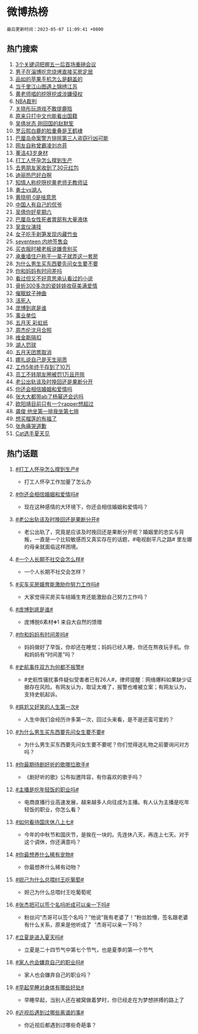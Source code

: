 # 微博热榜

`最后更新时间：2023-05-07 11:09:41 +0800`

## 热门搜索

1. [3个关键词把握五一后首场重磅会议](https://m.weibo.cn/search?containerid=100103type%3D1%26t%3D10%26q%3D%233%E4%B8%AA%E5%85%B3%E9%94%AE%E8%AF%8D%E6%8A%8A%E6%8F%A1%E4%BA%94%E4%B8%80%E5%90%8E%E9%A6%96%E5%9C%BA%E9%87%8D%E7%A3%85%E4%BC%9A%E8%AE%AE%23&stream_entry_id=51&isnewpage=1&extparam=seat%3D1%26dgr%3D0%26cate%3D10103%26pos%3D0%26stream_entry_id%3D51%26c_type%3D51%26filter_type%3Drealtimehot%26display_time%3D1683428980%26pre_seqid%3D168342898013702264919&luicode=10000011&lfid=106003type%253D25%2526t%253D3%2526disable_hot%253D1%2526filter_type%253Drealtimehot)
1. [男子在淄博吃完烧烤直接买房定居](https://m.weibo.cn/search?containerid=100103type%3D1%26t%3D10%26q%3D%23%E7%94%B7%E5%AD%90%E5%9C%A8%E6%B7%84%E5%8D%9A%E5%90%83%E5%AE%8C%E7%83%A7%E7%83%A4%E7%9B%B4%E6%8E%A5%E4%B9%B0%E6%88%BF%E5%AE%9A%E5%B1%85%23&stream_entry_id=31&isnewpage=1&extparam=seat%3D1%26q%3D%2523%25E7%2594%25B7%25E5%25AD%2590%25E5%259C%25A8%25E6%25B7%2584%25E5%258D%259A%25E5%2590%2583%25E5%25AE%258C%25E7%2583%25A7%25E7%2583%25A4%25E7%259B%25B4%25E6%258E%25A5%25E4%25B9%25B0%25E6%2588%25BF%25E5%25AE%259A%25E5%25B1%2585%2523%26dgr%3D0%26cate%3D5001%26filter_type%3Drealtimehot%26stream_entry_id%3D31%26band_rank%3D1%26c_type%3D31%26lcate%3D5001%26pos%3D0%26realpos%3D1%26flag%3D2%26display_time%3D1683428980%26pre_seqid%3D168342898013702264919&luicode=10000011&lfid=106003type%253D25%2526t%253D3%2526disable_hot%253D1%2526filter_type%253Drealtimehot)
1. [品如的苹果手机怎么是翻盖的](https://m.weibo.cn/search?containerid=100103type%3D1%26t%3D10%26q%3D%23%E5%93%81%E5%A6%82%E7%9A%84%E8%8B%B9%E6%9E%9C%E6%89%8B%E6%9C%BA%E6%80%8E%E4%B9%88%E6%98%AF%E7%BF%BB%E7%9B%96%E7%9A%84%23&stream_entry_id=31&isnewpage=1&extparam=seat%3D1%26q%3D%2523%25E5%2593%2581%25E5%25A6%2582%25E7%259A%2584%25E8%258B%25B9%25E6%259E%259C%25E6%2589%258B%25E6%259C%25BA%25E6%2580%258E%25E4%25B9%2588%25E6%2598%25AF%25E7%25BF%25BB%25E7%259B%2596%25E7%259A%2584%2523%26dgr%3D0%26cate%3D5001%26filter_type%3Drealtimehot%26stream_entry_id%3D31%26band_rank%3D2%26c_type%3D31%26lcate%3D5001%26pos%3D1%26realpos%3D2%26flag%3D1%26display_time%3D1683428980%26pre_seqid%3D168342898013702264919&luicode=10000011&lfid=106003type%253D25%2526t%253D3%2526disable_hot%253D1%2526filter_type%253Drealtimehot)
1. [当千里江山图遇上锦绣江苏](https://m.weibo.cn/search?containerid=100103type%3D1%26t%3D10%26q%3D%23%E5%BD%93%E5%8D%83%E9%87%8C%E6%B1%9F%E5%B1%B1%E5%9B%BE%E9%81%87%E4%B8%8A%E9%94%A6%E7%BB%A3%E6%B1%9F%E8%8B%8F%23&stream_entry_id=31&isnewpage=1&extparam=seat%3D1%26q%3D%2523%25E5%25BD%2593%25E5%258D%2583%25E9%2587%258C%25E6%25B1%259F%25E5%25B1%25B1%25E5%259B%25BE%25E9%2581%2587%25E4%25B8%258A%25E9%2594%25A6%25E7%25BB%25A3%25E6%25B1%259F%25E8%258B%258F%2523%26dgr%3D0%26cate%3D5001%26filter_type%3Drealtimehot%26stream_entry_id%3D31%26band_rank%3D3%26c_type%3D31%26lcate%3D5001%26pos%3D2%26realpos%3D3%26flag%3D0%26display_time%3D1683428980%26pre_seqid%3D168342898013702264919&luicode=10000011&lfid=106003type%253D25%2526t%253D3%2526disable_hot%253D1%2526filter_type%253Drealtimehot)
1. [黄老师唱的挖呀挖或涉嫌侵权](https://m.weibo.cn/search?containerid=100103type%3D1%26t%3D10%26q%3D%23%E9%BB%84%E8%80%81%E5%B8%88%E5%94%B1%E7%9A%84%E6%8C%96%E5%91%80%E6%8C%96%E6%88%96%E6%B6%89%E5%AB%8C%E4%BE%B5%E6%9D%83%23&stream_entry_id=31&isnewpage=1&extparam=seat%3D1%26q%3D%2523%25E9%25BB%2584%25E8%2580%2581%25E5%25B8%2588%25E5%2594%25B1%25E7%259A%2584%25E6%258C%2596%25E5%2591%2580%25E6%258C%2596%25E6%2588%2596%25E6%25B6%2589%25E5%25AB%258C%25E4%25BE%25B5%25E6%259D%2583%2523%26dgr%3D0%26cate%3D5001%26filter_type%3Drealtimehot%26stream_entry_id%3D31%26band_rank%3D4%26c_type%3D31%26lcate%3D5001%26pos%3D3%26realpos%3D4%26flag%3D2%26display_time%3D1683428980%26pre_seqid%3D168342898013702264919&luicode=10000011&lfid=106003type%253D25%2526t%253D3%2526disable_hot%253D1%2526filter_type%253Drealtimehot)
1. [NBA裁判](https://m.weibo.cn/search?containerid=100103type%3D1%26t%3D10%26q%3DNBA%E8%A3%81%E5%88%A4&stream_entry_id=31&isnewpage=1&extparam=seat%3D1%26q%3DNBA%25E8%25A3%2581%25E5%2588%25A4%26dgr%3D0%26cate%3D5001%26filter_type%3Drealtimehot%26stream_entry_id%3D31%26band_rank%3D5%26c_type%3D31%26lcate%3D5001%26pos%3D4%26realpos%3D5%26flag%3D1%26display_time%3D1683428980%26pre_seqid%3D168342898013702264919&luicode=10000011&lfid=106003type%253D25%2526t%253D3%2526disable_hot%253D1%2526filter_type%253Drealtimehot)
1. [关晓彤玩游戏不敢提鹿晗](https://m.weibo.cn/search?containerid=100103type%3D1%26t%3D10%26q%3D%23%E5%85%B3%E6%99%93%E5%BD%A4%E7%8E%A9%E6%B8%B8%E6%88%8F%E4%B8%8D%E6%95%A2%E6%8F%90%E9%B9%BF%E6%99%97%23&stream_entry_id=31&isnewpage=1&extparam=seat%3D1%26q%3D%2523%25E5%2585%25B3%25E6%2599%2593%25E5%25BD%25A4%25E7%258E%25A9%25E6%25B8%25B8%25E6%2588%258F%25E4%25B8%258D%25E6%2595%25A2%25E6%258F%2590%25E9%25B9%25BF%25E6%2599%2597%2523%26dgr%3D0%26cate%3D5001%26filter_type%3Drealtimehot%26stream_entry_id%3D31%26band_rank%3D6%26c_type%3D31%26lcate%3D5001%26pos%3D5%26realpos%3D6%26flag%3D1%26display_time%3D1683428980%26pre_seqid%3D168342898013702264919&luicode=10000011&lfid=106003type%253D25%2526t%253D3%2526disable_hot%253D1%2526filter_type%253Drealtimehot)
1. [原来只打中文也能看出国籍](https://m.weibo.cn/search?containerid=100103type%3D1%26t%3D10%26q%3D%23%E5%8E%9F%E6%9D%A5%E5%8F%AA%E6%89%93%E4%B8%AD%E6%96%87%E4%B9%9F%E8%83%BD%E7%9C%8B%E5%87%BA%E5%9B%BD%E7%B1%8D%23&stream_entry_id=31&isnewpage=1&extparam=seat%3D1%26q%3D%2523%25E5%258E%259F%25E6%259D%25A5%25E5%258F%25AA%25E6%2589%2593%25E4%25B8%25AD%25E6%2596%2587%25E4%25B9%259F%25E8%2583%25BD%25E7%259C%258B%25E5%2587%25BA%25E5%259B%25BD%25E7%25B1%258D%2523%26dgr%3D0%26cate%3D5001%26filter_type%3Drealtimehot%26stream_entry_id%3D31%26band_rank%3D7%26c_type%3D31%26lcate%3D5001%26pos%3D6%26realpos%3D7%26flag%3D2%26display_time%3D1683428980%26pre_seqid%3D168342898013702264919&luicode=10000011&lfid=106003type%253D25%2526t%253D3%2526disable_hot%253D1%2526filter_type%253Drealtimehot)
1. [吴倩状态 刚回国的赵默笙](https://m.weibo.cn/search?containerid=100103type%3D1%26t%3D10%26q%3D%E5%90%B4%E5%80%A9%E7%8A%B6%E6%80%81+%E5%88%9A%E5%9B%9E%E5%9B%BD%E7%9A%84%E8%B5%B5%E9%BB%98%E7%AC%99&stream_entry_id=31&isnewpage=1&extparam=seat%3D1%26q%3D%25E5%2590%25B4%25E5%2580%25A9%25E7%258A%25B6%25E6%2580%2581%2520%25E5%2588%259A%25E5%259B%259E%25E5%259B%25BD%25E7%259A%2584%25E8%25B5%25B5%25E9%25BB%2598%25E7%25AC%2599%26dgr%3D0%26cate%3D5001%26filter_type%3Drealtimehot%26stream_entry_id%3D31%26band_rank%3D8%26c_type%3D31%26lcate%3D5001%26pos%3D7%26realpos%3D8%26flag%3D0%26display_time%3D1683428980%26pre_seqid%3D168342898013702264919&luicode=10000011&lfid=106003type%253D25%2526t%253D3%2526disable_hot%253D1%2526filter_type%253Drealtimehot)
1. [罗云熙白鹿的脸重叠是王鹤棣](https://m.weibo.cn/search?containerid=100103type%3D1%26t%3D10%26q%3D%23%E7%BD%97%E4%BA%91%E7%86%99%E7%99%BD%E9%B9%BF%E7%9A%84%E8%84%B8%E9%87%8D%E5%8F%A0%E6%98%AF%E7%8E%8B%E9%B9%A4%E6%A3%A3%23&stream_entry_id=31&isnewpage=1&extparam=seat%3D1%26q%3D%2523%25E7%25BD%2597%25E4%25BA%2591%25E7%2586%2599%25E7%2599%25BD%25E9%25B9%25BF%25E7%259A%2584%25E8%2584%25B8%25E9%2587%258D%25E5%258F%25A0%25E6%2598%25AF%25E7%258E%258B%25E9%25B9%25A4%25E6%25A3%25A3%2523%26dgr%3D0%26cate%3D5001%26filter_type%3Drealtimehot%26stream_entry_id%3D31%26band_rank%3D9%26c_type%3D31%26lcate%3D5001%26pos%3D8%26realpos%3D9%26flag%3D1%26display_time%3D1683428980%26pre_seqid%3D168342898013702264919&luicode=10000011&lfid=106003type%253D25%2526t%253D3%2526disable_hot%253D1%2526filter_type%253Drealtimehot)
1. [巴厘岛命案警方排除第三人盗窃行凶可能](https://m.weibo.cn/search?containerid=100103type%3D1%26t%3D10%26q%3D%23%E5%B7%B4%E5%8E%98%E5%B2%9B%E5%91%BD%E6%A1%88%E8%AD%A6%E6%96%B9%E6%8E%92%E9%99%A4%E7%AC%AC%E4%B8%89%E4%BA%BA%E7%9B%97%E7%AA%83%E8%A1%8C%E5%87%B6%E5%8F%AF%E8%83%BD%23&stream_entry_id=31&isnewpage=1&extparam=seat%3D1%26q%3D%2523%25E5%25B7%25B4%25E5%258E%2598%25E5%25B2%259B%25E5%2591%25BD%25E6%25A1%2588%25E8%25AD%25A6%25E6%2596%25B9%25E6%258E%2592%25E9%2599%25A4%25E7%25AC%25AC%25E4%25B8%2589%25E4%25BA%25BA%25E7%259B%2597%25E7%25AA%2583%25E8%25A1%258C%25E5%2587%25B6%25E5%258F%25AF%25E8%2583%25BD%2523%26dgr%3D0%26cate%3D5001%26filter_type%3Drealtimehot%26stream_entry_id%3D31%26band_rank%3D10%26c_type%3D31%26lcate%3D5001%26pos%3D9%26realpos%3D10%26flag%3D0%26display_time%3D1683428980%26pre_seqid%3D168342898013702264919&luicode=10000011&lfid=106003type%253D25%2526t%253D3%2526disable_hot%253D1%2526filter_type%253Drealtimehot)
1. [网友自称曾霸凌刘亦菲](https://m.weibo.cn/search?containerid=100103type%3D1%26t%3D10%26q%3D%23%E7%BD%91%E5%8F%8B%E8%87%AA%E7%A7%B0%E6%9B%BE%E9%9C%B8%E5%87%8C%E5%88%98%E4%BA%A6%E8%8F%B2%23&stream_entry_id=31&isnewpage=1&extparam=seat%3D1%26q%3D%2523%25E7%25BD%2591%25E5%258F%258B%25E8%2587%25AA%25E7%25A7%25B0%25E6%259B%25BE%25E9%259C%25B8%25E5%2587%258C%25E5%2588%2598%25E4%25BA%25A6%25E8%258F%25B2%2523%26dgr%3D0%26cate%3D5001%26filter_type%3Drealtimehot%26stream_entry_id%3D31%26band_rank%3D11%26c_type%3D31%26lcate%3D5001%26pos%3D10%26realpos%3D11%26flag%3D2%26display_time%3D1683428980%26pre_seqid%3D168342898013702264919&luicode=10000011&lfid=106003type%253D25%2526t%253D3%2526disable_hot%253D1%2526filter_type%253Drealtimehot)
1. [董洁43岁身材](https://m.weibo.cn/search?containerid=100103type%3D1%26t%3D10%26q%3D%23%E8%91%A3%E6%B4%8143%E5%B2%81%E8%BA%AB%E6%9D%90%23&stream_entry_id=31&isnewpage=1&extparam=seat%3D1%26q%3D%2523%25E8%2591%25A3%25E6%25B4%258143%25E5%25B2%2581%25E8%25BA%25AB%25E6%259D%2590%2523%26dgr%3D0%26cate%3D5001%26filter_type%3Drealtimehot%26stream_entry_id%3D31%26band_rank%3D12%26c_type%3D31%26lcate%3D5001%26pos%3D11%26realpos%3D12%26flag%3D0%26display_time%3D1683428980%26pre_seqid%3D168342898013702264919&luicode=10000011&lfid=106003type%253D25%2526t%253D3%2526disable_hot%253D1%2526filter_type%253Drealtimehot)
1. [打工人怀孕怎么撑到生产](https://m.weibo.cn/search?containerid=100103type%3D1%26t%3D10%26q%3D%23%E6%89%93%E5%B7%A5%E4%BA%BA%E6%80%80%E5%AD%95%E6%80%8E%E4%B9%88%E6%92%91%E5%88%B0%E7%94%9F%E4%BA%A7%23&stream_entry_id=31&isnewpage=1&extparam=seat%3D1%26q%3D%2523%25E6%2589%2593%25E5%25B7%25A5%25E4%25BA%25BA%25E6%2580%2580%25E5%25AD%2595%25E6%2580%258E%25E4%25B9%2588%25E6%2592%2591%25E5%2588%25B0%25E7%2594%259F%25E4%25BA%25A7%2523%26dgr%3D0%26cate%3D5001%26filter_type%3Drealtimehot%26stream_entry_id%3D31%26band_rank%3D13%26c_type%3D31%26lcate%3D5001%26pos%3D12%26realpos%3D13%26flag%3D2%26display_time%3D1683428980%26pre_seqid%3D168342898013702264919&luicode=10000011&lfid=106003type%253D25%2526t%253D3%2526disable_hot%253D1%2526filter_type%253Drealtimehot)
1. [去男朋友家收到了30元红包](https://m.weibo.cn/search?containerid=100103type%3D1%26t%3D10%26q%3D%23%E5%8E%BB%E7%94%B7%E6%9C%8B%E5%8F%8B%E5%AE%B6%E6%94%B6%E5%88%B0%E4%BA%8630%E5%85%83%E7%BA%A2%E5%8C%85%23&stream_entry_id=31&isnewpage=1&extparam=seat%3D1%26q%3D%2523%25E5%258E%25BB%25E7%2594%25B7%25E6%259C%258B%25E5%258F%258B%25E5%25AE%25B6%25E6%2594%25B6%25E5%2588%25B0%25E4%25BA%258630%25E5%2585%2583%25E7%25BA%25A2%25E5%258C%2585%2523%26dgr%3D0%26cate%3D5001%26filter_type%3Drealtimehot%26stream_entry_id%3D31%26band_rank%3D14%26c_type%3D31%26lcate%3D5001%26pos%3D13%26realpos%3D14%26flag%3D1%26display_time%3D1683428980%26pre_seqid%3D168342898013702264919&luicode=10000011&lfid=106003type%253D25%2526t%253D3%2526disable_hot%253D1%2526filter_type%253Drealtimehot)
1. [迪丽热巴好白啊](https://m.weibo.cn/search?containerid=100103type%3D1%26t%3D10%26q%3D%23%E8%BF%AA%E4%B8%BD%E7%83%AD%E5%B7%B4%E5%A5%BD%E7%99%BD%E5%95%8A%23&stream_entry_id=31&isnewpage=1&extparam=seat%3D1%26q%3D%2523%25E8%25BF%25AA%25E4%25B8%25BD%25E7%2583%25AD%25E5%25B7%25B4%25E5%25A5%25BD%25E7%2599%25BD%25E5%2595%258A%2523%26dgr%3D0%26cate%3D5001%26filter_type%3Drealtimehot%26stream_entry_id%3D31%26band_rank%3D15%26c_type%3D31%26lcate%3D5001%26pos%3D14%26realpos%3D15%26flag%3D1%26display_time%3D1683428980%26pre_seqid%3D168342898013702264919&luicode=10000011&lfid=106003type%253D25%2526t%253D3%2526disable_hot%253D1%2526filter_type%253Drealtimehot)
1. [知情人称挖呀挖黄老师无教师证](https://m.weibo.cn/search?containerid=100103type%3D1%26t%3D10%26q%3D%23%E7%9F%A5%E6%83%85%E4%BA%BA%E7%A7%B0%E6%8C%96%E5%91%80%E6%8C%96%E9%BB%84%E8%80%81%E5%B8%88%E6%97%A0%E6%95%99%E5%B8%88%E8%AF%81%23&stream_entry_id=31&isnewpage=1&extparam=seat%3D1%26q%3D%2523%25E7%259F%25A5%25E6%2583%2585%25E4%25BA%25BA%25E7%25A7%25B0%25E6%258C%2596%25E5%2591%2580%25E6%258C%2596%25E9%25BB%2584%25E8%2580%2581%25E5%25B8%2588%25E6%2597%25A0%25E6%2595%2599%25E5%25B8%2588%25E8%25AF%2581%2523%26dgr%3D0%26cate%3D5001%26filter_type%3Drealtimehot%26stream_entry_id%3D31%26band_rank%3D16%26c_type%3D31%26lcate%3D5001%26pos%3D15%26realpos%3D16%26flag%3D0%26display_time%3D1683428980%26pre_seqid%3D168342898013702264919&luicode=10000011&lfid=106003type%253D25%2526t%253D3%2526disable_hot%253D1%2526filter_type%253Drealtimehot)
1. [勇士vs湖人](https://m.weibo.cn/search?containerid=100103type%3D1%26t%3D10%26q%3D%23%E5%8B%87%E5%A3%ABvs%E6%B9%96%E4%BA%BA%23&stream_entry_id=31&isnewpage=1&extparam=seat%3D1%26q%3D%2523%25E5%258B%2587%25E5%25A3%25ABvs%25E6%25B9%2596%25E4%25BA%25BA%2523%26dgr%3D0%26cate%3D5001%26filter_type%3Drealtimehot%26stream_entry_id%3D31%26band_rank%3D17%26c_type%3D31%26lcate%3D5001%26pos%3D16%26realpos%3D17%26flag%3D0%26display_time%3D1683428980%26pre_seqid%3D168342898013702264919&luicode=10000011&lfid=106003type%253D25%2526t%253D3%2526disable_hot%253D1%2526filter_type%253Drealtimehot)
1. [黄晓明 0是啥意思](https://m.weibo.cn/search?containerid=100103type%3D1%26t%3D10%26q%3D%E9%BB%84%E6%99%93%E6%98%8E+0%E6%98%AF%E5%95%A5%E6%84%8F%E6%80%9D&stream_entry_id=31&isnewpage=1&extparam=seat%3D1%26q%3D%25E9%25BB%2584%25E6%2599%2593%25E6%2598%258E%25200%25E6%2598%25AF%25E5%2595%25A5%25E6%2584%258F%25E6%2580%259D%26dgr%3D0%26cate%3D5001%26filter_type%3Drealtimehot%26stream_entry_id%3D31%26band_rank%3D18%26c_type%3D31%26lcate%3D5001%26pos%3D17%26realpos%3D18%26flag%3D0%26display_time%3D1683428980%26pre_seqid%3D168342898013702264919&luicode=10000011&lfid=106003type%253D25%2526t%253D3%2526disable_hot%253D1%2526filter_type%253Drealtimehot)
1. [中国人有自己的侃爷](https://m.weibo.cn/search?containerid=100103type%3D1%26t%3D10%26q%3D%23%E4%B8%AD%E5%9B%BD%E4%BA%BA%E6%9C%89%E8%87%AA%E5%B7%B1%E7%9A%84%E4%BE%83%E7%88%B7%23&stream_entry_id=31&isnewpage=1&extparam=seat%3D1%26q%3D%2523%25E4%25B8%25AD%25E5%259B%25BD%25E4%25BA%25BA%25E6%259C%2589%25E8%2587%25AA%25E5%25B7%25B1%25E7%259A%2584%25E4%25BE%2583%25E7%2588%25B7%2523%26dgr%3D0%26cate%3D5001%26filter_type%3Drealtimehot%26stream_entry_id%3D31%26band_rank%3D19%26c_type%3D31%26lcate%3D5001%26pos%3D18%26realpos%3D19%26flag%3D1%26display_time%3D1683428980%26pre_seqid%3D168342898013702264919&luicode=10000011&lfid=106003type%253D25%2526t%253D3%2526disable_hot%253D1%2526filter_type%253Drealtimehot)
1. [吴倩你好星期六](https://m.weibo.cn/search?containerid=100103type%3D1%26t%3D10%26q%3D%E5%90%B4%E5%80%A9%E4%BD%A0%E5%A5%BD%E6%98%9F%E6%9C%9F%E5%85%AD&stream_entry_id=31&isnewpage=1&extparam=seat%3D1%26q%3D%25E5%2590%25B4%25E5%2580%25A9%25E4%25BD%25A0%25E5%25A5%25BD%25E6%2598%259F%25E6%259C%259F%25E5%2585%25AD%26dgr%3D0%26cate%3D5001%26filter_type%3Drealtimehot%26stream_entry_id%3D31%26band_rank%3D20%26c_type%3D31%26lcate%3D5001%26pos%3D19%26realpos%3D20%26flag%3D0%26display_time%3D1683428980%26pre_seqid%3D168342898013702264919&luicode=10000011&lfid=106003type%253D25%2526t%253D3%2526disable_hot%253D1%2526filter_type%253Drealtimehot)
1. [巴厘岛女性死者胃部有大量液体](https://m.weibo.cn/search?containerid=100103type%3D1%26t%3D10%26q%3D%23%E5%B7%B4%E5%8E%98%E5%B2%9B%E5%A5%B3%E6%80%A7%E6%AD%BB%E8%80%85%E8%83%83%E9%83%A8%E6%9C%89%E5%A4%A7%E9%87%8F%E6%B6%B2%E4%BD%93%23&stream_entry_id=31&isnewpage=1&extparam=seat%3D1%26q%3D%2523%25E5%25B7%25B4%25E5%258E%2598%25E5%25B2%259B%25E5%25A5%25B3%25E6%2580%25A7%25E6%25AD%25BB%25E8%2580%2585%25E8%2583%2583%25E9%2583%25A8%25E6%259C%2589%25E5%25A4%25A7%25E9%2587%258F%25E6%25B6%25B2%25E4%25BD%2593%2523%26dgr%3D0%26cate%3D5001%26filter_type%3Drealtimehot%26stream_entry_id%3D31%26band_rank%3D21%26c_type%3D31%26lcate%3D5001%26pos%3D20%26realpos%3D21%26flag%3D0%26display_time%3D1683428980%26pre_seqid%3D168342898013702264919&luicode=10000011&lfid=106003type%253D25%2526t%253D3%2526disable_hot%253D1%2526filter_type%253Drealtimehot)
1. [吴宣仪演技](https://m.weibo.cn/search?containerid=100103type%3D1%26t%3D10%26q%3D%E5%90%B4%E5%AE%A3%E4%BB%AA%E6%BC%94%E6%8A%80&stream_entry_id=31&isnewpage=1&extparam=seat%3D1%26q%3D%25E5%2590%25B4%25E5%25AE%25A3%25E4%25BB%25AA%25E6%25BC%2594%25E6%258A%2580%26dgr%3D0%26cate%3D5001%26filter_type%3Drealtimehot%26stream_entry_id%3D31%26band_rank%3D22%26c_type%3D31%26lcate%3D5001%26pos%3D21%26realpos%3D22%26flag%3D1%26display_time%3D1683428980%26pre_seqid%3D168342898013702264919&luicode=10000011&lfid=106003type%253D25%2526t%253D3%2526disable_hot%253D1%2526filter_type%253Drealtimehot)
1. [女子吃手剥笋发现内藏竹虫](https://m.weibo.cn/search?containerid=100103type%3D1%26t%3D10%26q%3D%23%E5%A5%B3%E5%AD%90%E5%90%83%E6%89%8B%E5%89%A5%E7%AC%8B%E5%8F%91%E7%8E%B0%E5%86%85%E8%97%8F%E7%AB%B9%E8%99%AB%23&stream_entry_id=31&isnewpage=1&extparam=seat%3D1%26q%3D%2523%25E5%25A5%25B3%25E5%25AD%2590%25E5%2590%2583%25E6%2589%258B%25E5%2589%25A5%25E7%25AC%258B%25E5%258F%2591%25E7%258E%25B0%25E5%2586%2585%25E8%2597%258F%25E7%25AB%25B9%25E8%2599%25AB%2523%26dgr%3D0%26cate%3D5001%26filter_type%3Drealtimehot%26stream_entry_id%3D31%26band_rank%3D23%26c_type%3D31%26lcate%3D5001%26pos%3D22%26realpos%3D23%26flag%3D0%26display_time%3D1683428980%26pre_seqid%3D168342898013702264919&luicode=10000011&lfid=106003type%253D25%2526t%253D3%2526disable_hot%253D1%2526filter_type%253Drealtimehot)
1. [seventeen 内地签售会](https://m.weibo.cn/search?containerid=100103type%3D1%26t%3D10%26q%3Dseventeen+%E5%86%85%E5%9C%B0%E7%AD%BE%E5%94%AE%E4%BC%9A&stream_entry_id=31&isnewpage=1&extparam=seat%3D1%26q%3Dseventeen%2520%25E5%2586%2585%25E5%259C%25B0%25E7%25AD%25BE%25E5%2594%25AE%25E4%25BC%259A%26dgr%3D0%26cate%3D5001%26filter_type%3Drealtimehot%26stream_entry_id%3D31%26band_rank%3D24%26c_type%3D31%26lcate%3D5001%26pos%3D23%26realpos%3D24%26flag%3D1%26display_time%3D1683428980%26pre_seqid%3D168342898013702264919&luicode=10000011&lfid=106003type%253D25%2526t%253D3%2526disable_hot%253D1%2526filter_type%253Drealtimehot)
1. [买衣服时被老板说嫌贵别买](https://m.weibo.cn/search?containerid=100103type%3D1%26t%3D10%26q%3D%23%E4%B9%B0%E8%A1%A3%E6%9C%8D%E6%97%B6%E8%A2%AB%E8%80%81%E6%9D%BF%E8%AF%B4%E5%AB%8C%E8%B4%B5%E5%88%AB%E4%B9%B0%23&stream_entry_id=31&isnewpage=1&extparam=seat%3D1%26q%3D%2523%25E4%25B9%25B0%25E8%25A1%25A3%25E6%259C%258D%25E6%2597%25B6%25E8%25A2%25AB%25E8%2580%2581%25E6%259D%25BF%25E8%25AF%25B4%25E5%25AB%258C%25E8%25B4%25B5%25E5%2588%25AB%25E4%25B9%25B0%2523%26dgr%3D0%26cate%3D5001%26filter_type%3Drealtimehot%26stream_entry_id%3D31%26band_rank%3D25%26c_type%3D31%26lcate%3D5001%26pos%3D24%26realpos%3D25%26flag%3D1%26display_time%3D1683428980%26pre_seqid%3D168342898013702264919&luicode=10000011&lfid=106003type%253D25%2526t%253D3%2526disable_hot%253D1%2526filter_type%253Drealtimehot)
1. [承重墙住户称干一辈子就弄这一套房](https://m.weibo.cn/search?containerid=100103type%3D1%26t%3D10%26q%3D%23%E6%89%BF%E9%87%8D%E5%A2%99%E4%BD%8F%E6%88%B7%E7%A7%B0%E5%B9%B2%E4%B8%80%E8%BE%88%E5%AD%90%E5%B0%B1%E5%BC%84%E8%BF%99%E4%B8%80%E5%A5%97%E6%88%BF%23&stream_entry_id=31&isnewpage=1&extparam=seat%3D1%26q%3D%2523%25E6%2589%25BF%25E9%2587%258D%25E5%25A2%2599%25E4%25BD%258F%25E6%2588%25B7%25E7%25A7%25B0%25E5%25B9%25B2%25E4%25B8%2580%25E8%25BE%2588%25E5%25AD%2590%25E5%25B0%25B1%25E5%25BC%2584%25E8%25BF%2599%25E4%25B8%2580%25E5%25A5%2597%25E6%2588%25BF%2523%26dgr%3D0%26cate%3D5001%26filter_type%3Drealtimehot%26stream_entry_id%3D31%26band_rank%3D26%26c_type%3D31%26lcate%3D5001%26pos%3D25%26realpos%3D26%26flag%3D0%26display_time%3D1683428980%26pre_seqid%3D168342898013702264919&luicode=10000011&lfid=106003type%253D25%2526t%253D3%2526disable_hot%253D1%2526filter_type%253Drealtimehot)
1. [为什么男生买东西要先问女生要不要](https://m.weibo.cn/search?containerid=100103type%3D1%26t%3D10%26q%3D%23%E4%B8%BA%E4%BB%80%E4%B9%88%E7%94%B7%E7%94%9F%E4%B9%B0%E4%B8%9C%E8%A5%BF%E8%A6%81%E5%85%88%E9%97%AE%E5%A5%B3%E7%94%9F%E8%A6%81%E4%B8%8D%E8%A6%81%23&stream_entry_id=31&isnewpage=1&extparam=seat%3D1%26q%3D%2523%25E4%25B8%25BA%25E4%25BB%2580%25E4%25B9%2588%25E7%2594%25B7%25E7%2594%259F%25E4%25B9%25B0%25E4%25B8%259C%25E8%25A5%25BF%25E8%25A6%2581%25E5%2585%2588%25E9%2597%25AE%25E5%25A5%25B3%25E7%2594%259F%25E8%25A6%2581%25E4%25B8%258D%25E8%25A6%2581%2523%26dgr%3D0%26cate%3D5001%26filter_type%3Drealtimehot%26stream_entry_id%3D31%26band_rank%3D27%26c_type%3D31%26lcate%3D5001%26pos%3D26%26realpos%3D27%26flag%3D1%26display_time%3D1683428980%26pre_seqid%3D168342898013702264919&luicode=10000011&lfid=106003type%253D25%2526t%253D3%2526disable_hot%253D1%2526filter_type%253Drealtimehot)
1. [你和妈妈有时间差吗](https://m.weibo.cn/search?containerid=100103type%3D1%26t%3D10%26q%3D%23%E4%BD%A0%E5%92%8C%E5%A6%88%E5%A6%88%E6%9C%89%E6%97%B6%E9%97%B4%E5%B7%AE%E5%90%97%23&stream_entry_id=31&isnewpage=1&extparam=seat%3D1%26q%3D%2523%25E4%25BD%25A0%25E5%2592%258C%25E5%25A6%2588%25E5%25A6%2588%25E6%259C%2589%25E6%2597%25B6%25E9%2597%25B4%25E5%25B7%25AE%25E5%2590%2597%2523%26dgr%3D0%26cate%3D5001%26filter_type%3Drealtimehot%26stream_entry_id%3D31%26band_rank%3D28%26c_type%3D31%26lcate%3D5001%26pos%3D27%26realpos%3D28%26flag%3D0%26adid%3D188541%26display_time%3D1683428980%26pre_seqid%3D168342898013702264919&luicode=10000011&lfid=106003type%253D25%2526t%253D3%2526disable_hot%253D1%2526filter_type%253Drealtimehot)
1. [看过但又不好意思承认看过的小说](https://m.weibo.cn/search?containerid=100103type%3D1%26t%3D10%26q%3D%23%E7%9C%8B%E8%BF%87%E4%BD%86%E5%8F%88%E4%B8%8D%E5%A5%BD%E6%84%8F%E6%80%9D%E6%89%BF%E8%AE%A4%E7%9C%8B%E8%BF%87%E7%9A%84%E5%B0%8F%E8%AF%B4%23&stream_entry_id=31&isnewpage=1&extparam=seat%3D1%26q%3D%2523%25E7%259C%258B%25E8%25BF%2587%25E4%25BD%2586%25E5%258F%2588%25E4%25B8%258D%25E5%25A5%25BD%25E6%2584%258F%25E6%2580%259D%25E6%2589%25BF%25E8%25AE%25A4%25E7%259C%258B%25E8%25BF%2587%25E7%259A%2584%25E5%25B0%258F%25E8%25AF%25B4%2523%26dgr%3D0%26cate%3D5001%26filter_type%3Drealtimehot%26stream_entry_id%3D31%26band_rank%3D29%26c_type%3D31%26lcate%3D5001%26pos%3D28%26realpos%3D29%26flag%3D0%26display_time%3D1683428980%26pre_seqid%3D168342898013702264919&luicode=10000011&lfid=106003type%253D25%2526t%253D3%2526disable_hot%253D1%2526filter_type%253Drealtimehot)
1. [骨折300多次的瓷娃娃收获美满爱情](https://m.weibo.cn/search?containerid=100103type%3D1%26t%3D10%26q%3D%23%E9%AA%A8%E6%8A%98300%E5%A4%9A%E6%AC%A1%E7%9A%84%E7%93%B7%E5%A8%83%E5%A8%83%E6%94%B6%E8%8E%B7%E7%BE%8E%E6%BB%A1%E7%88%B1%E6%83%85%23&stream_entry_id=31&isnewpage=1&extparam=seat%3D1%26q%3D%2523%25E9%25AA%25A8%25E6%258A%2598300%25E5%25A4%259A%25E6%25AC%25A1%25E7%259A%2584%25E7%2593%25B7%25E5%25A8%2583%25E5%25A8%2583%25E6%2594%25B6%25E8%258E%25B7%25E7%25BE%258E%25E6%25BB%25A1%25E7%2588%25B1%25E6%2583%2585%2523%26dgr%3D0%26cate%3D5001%26filter_type%3Drealtimehot%26stream_entry_id%3D31%26band_rank%3D30%26c_type%3D31%26lcate%3D5001%26pos%3D29%26realpos%3D30%26flag%3D0%26display_time%3D1683428980%26pre_seqid%3D168342898013702264919&luicode=10000011&lfid=106003type%253D25%2526t%253D3%2526disable_hot%253D1%2526filter_type%253Drealtimehot)
1. [催眠蚊子神曲](https://m.weibo.cn/search?containerid=100103type%3D1%26t%3D10%26q%3D%E5%82%AC%E7%9C%A0%E8%9A%8A%E5%AD%90%E7%A5%9E%E6%9B%B2&stream_entry_id=31&isnewpage=1&extparam=seat%3D1%26q%3D%25E5%2582%25AC%25E7%259C%25A0%25E8%259A%258A%25E5%25AD%2590%25E7%25A5%259E%25E6%259B%25B2%26dgr%3D0%26cate%3D5001%26filter_type%3Drealtimehot%26stream_entry_id%3D31%26band_rank%3D31%26c_type%3D31%26lcate%3D5001%26pos%3D30%26realpos%3D31%26flag%3D1%26display_time%3D1683428980%26pre_seqid%3D168342898013702264919&luicode=10000011&lfid=106003type%253D25%2526t%253D3%2526disable_hot%253D1%2526filter_type%253Drealtimehot)
1. [活死人](https://m.weibo.cn/search?containerid=100103type%3D1%26t%3D10%26q%3D%E6%B4%BB%E6%AD%BB%E4%BA%BA&stream_entry_id=31&isnewpage=1&extparam=seat%3D1%26q%3D%25E6%25B4%25BB%25E6%25AD%25BB%25E4%25BA%25BA%26dgr%3D0%26cate%3D5001%26filter_type%3Drealtimehot%26stream_entry_id%3D31%26band_rank%3D32%26c_type%3D31%26lcate%3D5001%26pos%3D31%26realpos%3D32%26flag%3D0%26display_time%3D1683428980%26pre_seqid%3D168342898013702264919&luicode=10000011&lfid=106003type%253D25%2526t%253D3%2526disable_hot%253D1%2526filter_type%253Drealtimehot)
1. [庞博到底是谁](https://m.weibo.cn/search?containerid=100103type%3D1%26t%3D10%26q%3D%23%E5%BA%9E%E5%8D%9A%E5%88%B0%E5%BA%95%E6%98%AF%E8%B0%81%23&stream_entry_id=31&isnewpage=1&extparam=seat%3D1%26q%3D%2523%25E5%25BA%259E%25E5%258D%259A%25E5%2588%25B0%25E5%25BA%2595%25E6%2598%25AF%25E8%25B0%2581%2523%26dgr%3D0%26cate%3D5001%26filter_type%3Drealtimehot%26stream_entry_id%3D31%26band_rank%3D33%26c_type%3D31%26lcate%3D5001%26pos%3D32%26realpos%3D33%26flag%3D0%26display_time%3D1683428980%26pre_seqid%3D168342898013702264919&luicode=10000011&lfid=106003type%253D25%2526t%253D3%2526disable_hot%253D1%2526filter_type%253Drealtimehot)
1. [事业单位](https://m.weibo.cn/search?containerid=100103type%3D1%26t%3D10%26q%3D%E4%BA%8B%E4%B8%9A%E5%8D%95%E4%BD%8D&stream_entry_id=31&isnewpage=1&extparam=seat%3D1%26q%3D%25E4%25BA%258B%25E4%25B8%259A%25E5%258D%2595%25E4%25BD%258D%26dgr%3D0%26cate%3D5001%26filter_type%3Drealtimehot%26stream_entry_id%3D31%26band_rank%3D34%26c_type%3D31%26lcate%3D5001%26pos%3D33%26realpos%3D34%26flag%3D0%26display_time%3D1683428980%26pre_seqid%3D168342898013702264919&luicode=10000011&lfid=106003type%253D25%2526t%253D3%2526disable_hot%253D1%2526filter_type%253Drealtimehot)
1. [五月天 彩虹纸](https://m.weibo.cn/search?containerid=100103type%3D1%26t%3D10%26q%3D%E4%BA%94%E6%9C%88%E5%A4%A9+%E5%BD%A9%E8%99%B9%E7%BA%B8&stream_entry_id=31&isnewpage=1&extparam=seat%3D1%26q%3D%25E4%25BA%2594%25E6%259C%2588%25E5%25A4%25A9%2520%25E5%25BD%25A9%25E8%2599%25B9%25E7%25BA%25B8%26dgr%3D0%26cate%3D5001%26filter_type%3Drealtimehot%26stream_entry_id%3D31%26band_rank%3D35%26c_type%3D31%26lcate%3D5001%26pos%3D34%26realpos%3D35%26flag%3D1%26display_time%3D1683428980%26pre_seqid%3D168342898013702264919&luicode=10000011&lfid=106003type%253D25%2526t%253D3%2526disable_hot%253D1%2526filter_type%253Drealtimehot)
1. [周杰伦沈月合照](https://m.weibo.cn/search?containerid=100103type%3D1%26t%3D10%26q%3D%23%E5%91%A8%E6%9D%B0%E4%BC%A6%E6%B2%88%E6%9C%88%E5%90%88%E7%85%A7%23&stream_entry_id=31&isnewpage=1&extparam=seat%3D1%26q%3D%2523%25E5%2591%25A8%25E6%259D%25B0%25E4%25BC%25A6%25E6%25B2%2588%25E6%259C%2588%25E5%2590%2588%25E7%2585%25A7%2523%26dgr%3D0%26cate%3D5001%26filter_type%3Drealtimehot%26stream_entry_id%3D31%26band_rank%3D36%26c_type%3D31%26lcate%3D5001%26pos%3D35%26realpos%3D36%26flag%3D0%26display_time%3D1683428980%26pre_seqid%3D168342898013702264919&luicode=10000011&lfid=106003type%253D25%2526t%253D3%2526disable_hot%253D1%2526filter_type%253Drealtimehot)
1. [维金斯隔扣](https://m.weibo.cn/search?containerid=100103type%3D1%26t%3D10%26q%3D%E7%BB%B4%E9%87%91%E6%96%AF%E9%9A%94%E6%89%A3&stream_entry_id=31&isnewpage=1&extparam=seat%3D1%26q%3D%25E7%25BB%25B4%25E9%2587%2591%25E6%2596%25AF%25E9%259A%2594%25E6%2589%25A3%26dgr%3D0%26cate%3D5001%26filter_type%3Drealtimehot%26stream_entry_id%3D31%26band_rank%3D37%26c_type%3D31%26lcate%3D5001%26pos%3D36%26realpos%3D37%26flag%3D1%26display_time%3D1683428980%26pre_seqid%3D168342898013702264919&luicode=10000011&lfid=106003type%253D25%2526t%253D3%2526disable_hot%253D1%2526filter_type%253Drealtimehot)
1. [湖人罚球](https://m.weibo.cn/search?containerid=100103type%3D1%26t%3D10%26q%3D%23%E6%B9%96%E4%BA%BA%E7%BD%9A%E7%90%83%23&stream_entry_id=31&isnewpage=1&extparam=seat%3D1%26q%3D%2523%25E6%25B9%2596%25E4%25BA%25BA%25E7%25BD%259A%25E7%2590%2583%2523%26dgr%3D0%26cate%3D5001%26filter_type%3Drealtimehot%26stream_entry_id%3D31%26band_rank%3D38%26c_type%3D31%26lcate%3D5001%26pos%3D37%26realpos%3D38%26flag%3D1%26display_time%3D1683428980%26pre_seqid%3D168342898013702264919&luicode=10000011&lfid=106003type%253D25%2526t%253D3%2526disable_hot%253D1%2526filter_type%253Drealtimehot)
1. [五月天团票取消](https://m.weibo.cn/search?containerid=100103type%3D1%26t%3D10%26q%3D%23%E4%BA%94%E6%9C%88%E5%A4%A9%E5%9B%A2%E7%A5%A8%E5%8F%96%E6%B6%88%23&stream_entry_id=31&isnewpage=1&extparam=seat%3D1%26q%3D%2523%25E4%25BA%2594%25E6%259C%2588%25E5%25A4%25A9%25E5%259B%25A2%25E7%25A5%25A8%25E5%258F%2596%25E6%25B6%2588%2523%26dgr%3D0%26cate%3D5001%26filter_type%3Drealtimehot%26stream_entry_id%3D31%26band_rank%3D39%26c_type%3D31%26lcate%3D5001%26pos%3D38%26realpos%3D39%26flag%3D0%26display_time%3D1683428980%26pre_seqid%3D168342898013702264919&luicode=10000011&lfid=106003type%253D25%2526t%253D3%2526disable_hot%253D1%2526filter_type%253Drealtimehot)
1. [娜扎说自己是天生丽质](https://m.weibo.cn/search?containerid=100103type%3D1%26t%3D10%26q%3D%23%E5%A8%9C%E6%89%8E%E8%AF%B4%E8%87%AA%E5%B7%B1%E6%98%AF%E5%A4%A9%E7%94%9F%E4%B8%BD%E8%B4%A8%23&stream_entry_id=31&isnewpage=1&extparam=seat%3D1%26q%3D%2523%25E5%25A8%259C%25E6%2589%258E%25E8%25AF%25B4%25E8%2587%25AA%25E5%25B7%25B1%25E6%2598%25AF%25E5%25A4%25A9%25E7%2594%259F%25E4%25B8%25BD%25E8%25B4%25A8%2523%26dgr%3D0%26cate%3D5001%26filter_type%3Drealtimehot%26stream_entry_id%3D31%26band_rank%3D40%26c_type%3D31%26lcate%3D5001%26pos%3D39%26realpos%3D40%26flag%3D0%26display_time%3D1683428980%26pre_seqid%3D168342898013702264919&luicode=10000011&lfid=106003type%253D25%2526t%253D3%2526disable_hot%253D1%2526filter_type%253Drealtimehot)
1. [工作5年终于存到了10万](https://m.weibo.cn/search?containerid=100103type%3D1%26t%3D10%26q%3D%23%E5%B7%A5%E4%BD%9C5%E5%B9%B4%E7%BB%88%E4%BA%8E%E5%AD%98%E5%88%B0%E4%BA%8610%E4%B8%87%23&stream_entry_id=31&isnewpage=1&extparam=seat%3D1%26q%3D%2523%25E5%25B7%25A5%25E4%25BD%259C5%25E5%25B9%25B4%25E7%25BB%2588%25E4%25BA%258E%25E5%25AD%2598%25E5%2588%25B0%25E4%25BA%258610%25E4%25B8%2587%2523%26dgr%3D0%26cate%3D5001%26filter_type%3Drealtimehot%26stream_entry_id%3D31%26band_rank%3D41%26c_type%3D31%26lcate%3D5001%26pos%3D40%26realpos%3D41%26flag%3D0%26display_time%3D1683428980%26pre_seqid%3D168342898013702264919&luicode=10000011&lfid=106003type%253D25%2526t%253D3%2526disable_hot%253D1%2526filter_type%253Drealtimehot)
1. [员工不转朋友圈被罚1万且开除](https://m.weibo.cn/search?containerid=100103type%3D1%26t%3D10%26q%3D%23%E5%91%98%E5%B7%A5%E4%B8%8D%E8%BD%AC%E6%9C%8B%E5%8F%8B%E5%9C%88%E8%A2%AB%E7%BD%9A1%E4%B8%87%E4%B8%94%E5%BC%80%E9%99%A4%23&stream_entry_id=31&isnewpage=1&extparam=seat%3D1%26q%3D%2523%25E5%2591%2598%25E5%25B7%25A5%25E4%25B8%258D%25E8%25BD%25AC%25E6%259C%258B%25E5%258F%258B%25E5%259C%2588%25E8%25A2%25AB%25E7%25BD%259A1%25E4%25B8%2587%25E4%25B8%2594%25E5%25BC%2580%25E9%2599%25A4%2523%26dgr%3D0%26cate%3D5001%26filter_type%3Drealtimehot%26stream_entry_id%3D31%26band_rank%3D42%26c_type%3D31%26lcate%3D5001%26pos%3D41%26realpos%3D42%26flag%3D1%26display_time%3D1683428980%26pre_seqid%3D168342898013702264919&luicode=10000011&lfid=106003type%253D25%2526t%253D3%2526disable_hot%253D1%2526filter_type%253Drealtimehot)
1. [老公出轨该及时挽回还是果断分开](https://m.weibo.cn/search?containerid=100103type%3D1%26t%3D10%26q%3D%23%E8%80%81%E5%85%AC%E5%87%BA%E8%BD%A8%E8%AF%A5%E5%8F%8A%E6%97%B6%E6%8C%BD%E5%9B%9E%E8%BF%98%E6%98%AF%E6%9E%9C%E6%96%AD%E5%88%86%E5%BC%80%23&stream_entry_id=31&isnewpage=1&extparam=seat%3D1%26q%3D%2523%25E8%2580%2581%25E5%2585%25AC%25E5%2587%25BA%25E8%25BD%25A8%25E8%25AF%25A5%25E5%258F%258A%25E6%2597%25B6%25E6%258C%25BD%25E5%259B%259E%25E8%25BF%2598%25E6%2598%25AF%25E6%259E%259C%25E6%2596%25AD%25E5%2588%2586%25E5%25BC%2580%2523%26dgr%3D0%26cate%3D5001%26filter_type%3Drealtimehot%26stream_entry_id%3D31%26band_rank%3D43%26c_type%3D31%26lcate%3D5001%26pos%3D42%26realpos%3D43%26flag%3D0%26display_time%3D1683428980%26pre_seqid%3D168342898013702264919&luicode=10000011&lfid=106003type%253D25%2526t%253D3%2526disable_hot%253D1%2526filter_type%253Drealtimehot)
1. [你还会相信婚姻和爱情吗](https://m.weibo.cn/search?containerid=100103type%3D1%26t%3D10%26q%3D%23%E4%BD%A0%E8%BF%98%E4%BC%9A%E7%9B%B8%E4%BF%A1%E5%A9%9A%E5%A7%BB%E5%92%8C%E7%88%B1%E6%83%85%E5%90%97%23&stream_entry_id=31&isnewpage=1&extparam=seat%3D1%26q%3D%2523%25E4%25BD%25A0%25E8%25BF%2598%25E4%25BC%259A%25E7%259B%25B8%25E4%25BF%25A1%25E5%25A9%259A%25E5%25A7%25BB%25E5%2592%258C%25E7%2588%25B1%25E6%2583%2585%25E5%2590%2597%2523%26dgr%3D0%26cate%3D5001%26filter_type%3Drealtimehot%26stream_entry_id%3D31%26band_rank%3D44%26c_type%3D31%26lcate%3D5001%26pos%3D43%26realpos%3D44%26flag%3D1%26display_time%3D1683428980%26pre_seqid%3D168342898013702264919&luicode=10000011&lfid=106003type%253D25%2526t%253D3%2526disable_hot%253D1%2526filter_type%253Drealtimehot)
1. [张大大都带ab了杨幂还会远吗](https://m.weibo.cn/search?containerid=100103type%3D1%26t%3D10%26q%3D%23%E5%BC%A0%E5%A4%A7%E5%A4%A7%E9%83%BD%E5%B8%A6ab%E4%BA%86%E6%9D%A8%E5%B9%82%E8%BF%98%E4%BC%9A%E8%BF%9C%E5%90%97%23&stream_entry_id=31&isnewpage=1&extparam=seat%3D1%26q%3D%2523%25E5%25BC%25A0%25E5%25A4%25A7%25E5%25A4%25A7%25E9%2583%25BD%25E5%25B8%25A6ab%25E4%25BA%2586%25E6%259D%25A8%25E5%25B9%2582%25E8%25BF%2598%25E4%25BC%259A%25E8%25BF%259C%25E5%2590%2597%2523%26dgr%3D0%26cate%3D5001%26filter_type%3Drealtimehot%26stream_entry_id%3D31%26band_rank%3D45%26c_type%3D31%26lcate%3D5001%26pos%3D44%26realpos%3D45%26flag%3D0%26display_time%3D1683428980%26pre_seqid%3D168342898013702264919&luicode=10000011&lfid=106003type%253D25%2526t%253D3%2526disable_hot%253D1%2526filter_type%253Drealtimehot)
1. [欧阳靖目前只有一个rapper想超过](https://m.weibo.cn/search?containerid=100103type%3D1%26t%3D10%26q%3D%23%E6%AC%A7%E9%98%B3%E9%9D%96%E7%9B%AE%E5%89%8D%E5%8F%AA%E6%9C%89%E4%B8%80%E4%B8%AArapper%E6%83%B3%E8%B6%85%E8%BF%87%23&stream_entry_id=31&isnewpage=1&extparam=seat%3D1%26q%3D%2523%25E6%25AC%25A7%25E9%2598%25B3%25E9%259D%2596%25E7%259B%25AE%25E5%2589%258D%25E5%258F%25AA%25E6%259C%2589%25E4%25B8%2580%25E4%25B8%25AArapper%25E6%2583%25B3%25E8%25B6%2585%25E8%25BF%2587%2523%26dgr%3D0%26cate%3D5001%26filter_type%3Drealtimehot%26stream_entry_id%3D31%26band_rank%3D46%26c_type%3D31%26lcate%3D5001%26pos%3D45%26realpos%3D46%26flag%3D0%26display_time%3D1683428980%26pre_seqid%3D168342898013702264919&luicode=10000011&lfid=106003type%253D25%2526t%253D3%2526disable_hot%253D1%2526filter_type%253Drealtimehot)
1. [龚俊 他坐第一排我坐第七排](https://m.weibo.cn/search?containerid=100103type%3D1%26t%3D10%26q%3D%E9%BE%9A%E4%BF%8A+%E4%BB%96%E5%9D%90%E7%AC%AC%E4%B8%80%E6%8E%92%E6%88%91%E5%9D%90%E7%AC%AC%E4%B8%83%E6%8E%92&stream_entry_id=31&isnewpage=1&extparam=seat%3D1%26q%3D%25E9%25BE%259A%25E4%25BF%258A%2520%25E4%25BB%2596%25E5%259D%2590%25E7%25AC%25AC%25E4%25B8%2580%25E6%258E%2592%25E6%2588%2591%25E5%259D%2590%25E7%25AC%25AC%25E4%25B8%2583%25E6%258E%2592%26dgr%3D0%26cate%3D5001%26filter_type%3Drealtimehot%26stream_entry_id%3D31%26band_rank%3D47%26c_type%3D31%26lcate%3D5001%26pos%3D46%26realpos%3D47%26flag%3D0%26display_time%3D1683428980%26pre_seqid%3D168342898013702264919&luicode=10000011&lfid=106003type%253D25%2526t%253D3%2526disable_hot%253D1%2526filter_type%253Drealtimehot)
1. [想买榴莲的有福了](https://m.weibo.cn/search?containerid=100103type%3D1%26t%3D10%26q%3D%23%E6%83%B3%E4%B9%B0%E6%A6%B4%E8%8E%B2%E7%9A%84%E6%9C%89%E7%A6%8F%E4%BA%86%23&stream_entry_id=31&isnewpage=1&extparam=seat%3D1%26q%3D%2523%25E6%2583%25B3%25E4%25B9%25B0%25E6%25A6%25B4%25E8%258E%25B2%25E7%259A%2584%25E6%259C%2589%25E7%25A6%258F%25E4%25BA%2586%2523%26dgr%3D0%26cate%3D5001%26filter_type%3Drealtimehot%26stream_entry_id%3D31%26band_rank%3D48%26c_type%3D31%26lcate%3D5001%26pos%3D47%26realpos%3D48%26flag%3D0%26display_time%3D1683428980%26pre_seqid%3D168342898013702264919&luicode=10000011&lfid=106003type%253D25%2526t%253D3%2526disable_hot%253D1%2526filter_type%253Drealtimehot)
1. [张角痛哭道歉](https://m.weibo.cn/search?containerid=100103type%3D1%26t%3D10%26q%3D%23%E5%BC%A0%E8%A7%92%E7%97%9B%E5%93%AD%E9%81%93%E6%AD%89%23&stream_entry_id=31&isnewpage=1&extparam=seat%3D1%26q%3D%2523%25E5%25BC%25A0%25E8%25A7%2592%25E7%2597%259B%25E5%2593%25AD%25E9%2581%2593%25E6%25AD%2589%2523%26dgr%3D0%26cate%3D5001%26filter_type%3Drealtimehot%26stream_entry_id%3D31%26band_rank%3D49%26c_type%3D31%26lcate%3D5001%26pos%3D48%26realpos%3D49%26flag%3D0%26display_time%3D1683428980%26pre_seqid%3D168342898013702264919&luicode=10000011&lfid=106003type%253D25%2526t%253D3%2526disable_hot%253D1%2526filter_type%253Drealtimehot)
1. [Cat选手夏天见](https://m.weibo.cn/search?containerid=100103type%3D1%26t%3D10%26q%3D%23Cat%E9%80%89%E6%89%8B%E5%A4%8F%E5%A4%A9%E8%A7%81%23&stream_entry_id=31&isnewpage=1&extparam=seat%3D1%26q%3D%2523Cat%25E9%2580%2589%25E6%2589%258B%25E5%25A4%258F%25E5%25A4%25A9%25E8%25A7%2581%2523%26dgr%3D0%26cate%3D5001%26filter_type%3Drealtimehot%26stream_entry_id%3D31%26band_rank%3D50%26c_type%3D31%26lcate%3D5001%26pos%3D49%26realpos%3D50%26flag%3D0%26display_time%3D1683428980%26pre_seqid%3D168342898013702264919&luicode=10000011&lfid=106003type%253D25%2526t%253D3%2526disable_hot%253D1%2526filter_type%253Drealtimehot)

## 热门话题

1. [#打工人怀孕怎么撑到生产#](https://m.weibo.cn/search?containerid=231522type%3D1%26t%3D10%26q%3D%23%E6%89%93%E5%B7%A5%E4%BA%BA%E6%80%80%E5%AD%95%E6%80%8E%E4%B9%88%E6%92%91%E5%88%B0%E7%94%9F%E4%BA%A7%23&stream_entry_id=128&isnewpage=1&extparam=seat%3D1%26dgr%3D0%26lcate%3D5004%26pos%3D1-0-0%26unitid%3D1683420726791%26cate%3D5004%26c_type%3D128%26display_time%3D1683428981%26pre_seqid%3D168342898168303267408&luicode=10000011&lfid=231648_-_4)
    - 打工人怀孕工作加量了怎么办

1. [#你还会相信婚姻和爱情吗#](https://m.weibo.cn/search?containerid=231522type%3D1%26t%3D10%26q%3D%23%E4%BD%A0%E8%BF%98%E4%BC%9A%E7%9B%B8%E4%BF%A1%E5%A9%9A%E5%A7%BB%E5%92%8C%E7%88%B1%E6%83%85%E5%90%97%23&stream_entry_id=128&isnewpage=1&extparam=seat%3D1%26dgr%3D0%26lcate%3D5004%26pos%3D1-0-1%26unitid%3D1683421332935%26cate%3D5004%26c_type%3D128%26display_time%3D1683428981%26pre_seqid%3D168342898168303267408&luicode=10000011&lfid=231648_-_4)
    - 现在这种感情的大环境下，你还会相信婚姻和爱情吗？

1. [#老公出轨该及时挽回还是果断分开#](https://m.weibo.cn/search?containerid=231522type%3D1%26t%3D10%26q%3D%23%E8%80%81%E5%85%AC%E5%87%BA%E8%BD%A8%E8%AF%A5%E5%8F%8A%E6%97%B6%E6%8C%BD%E5%9B%9E%E8%BF%98%E6%98%AF%E6%9E%9C%E6%96%AD%E5%88%86%E5%BC%80%23&stream_entry_id=128&isnewpage=1&extparam=seat%3D1%26dgr%3D0%26lcate%3D5004%26pos%3D1-0-2%26unitid%3D1683387451190%26cate%3D5004%26c_type%3D128%26display_time%3D1683428981%26pre_seqid%3D168342898168303267408&luicode=10000011&lfid=231648_-_4)
    - 老公出轨了，究竟是应该及时挽回还是果断分开呢？婚姻里的忠实与背叛，一直是一个比较敏感而又真实存在的话题，#电视剧平凡之路# 里左娜的母亲就面临这样困境。

1. [#一个人长期不社交会怎么样#](https://m.weibo.cn/search?containerid=231522type%3D1%26t%3D10%26q%3D%23%E4%B8%80%E4%B8%AA%E4%BA%BA%E9%95%BF%E6%9C%9F%E4%B8%8D%E7%A4%BE%E4%BA%A4%E4%BC%9A%E6%80%8E%E4%B9%88%E6%A0%B7%23&stream_entry_id=128&isnewpage=1&extparam=seat%3D1%26dgr%3D0%26lcate%3D5004%26pos%3D1-0-3%26unitid%3D1683350554434%26cate%3D5004%26c_type%3D128%26display_time%3D1683428981%26pre_seqid%3D168342898168303267408&luicode=10000011&lfid=231648_-_4)
    - 一个人长期不社交会怎样？

1. [#买车买房婚育能激励你努力工作吗#](https://m.weibo.cn/search?containerid=231522type%3D1%26t%3D10%26q%3D%23%E4%B9%B0%E8%BD%A6%E4%B9%B0%E6%88%BF%E5%A9%9A%E8%82%B2%E8%83%BD%E6%BF%80%E5%8A%B1%E4%BD%A0%E5%8A%AA%E5%8A%9B%E5%B7%A5%E4%BD%9C%E5%90%97%23&stream_entry_id=128&isnewpage=1&extparam=seat%3D1%26dgr%3D0%26lcate%3D5004%26pos%3D1-0-4%26unitid%3D1683385048484%26cate%3D5004%26c_type%3D128%26display_time%3D1683428981%26pre_seqid%3D168342898168303267408&luicode=10000011&lfid=231648_-_4)
    - 大家觉得买房买车结婚生育还能激励自己努力工作吗？  ​​​

1. [#庞博到底是谁#](https://m.weibo.cn/search?containerid=231522type%3D1%26t%3D10%26q%3D%23%E5%BA%9E%E5%8D%9A%E5%88%B0%E5%BA%95%E6%98%AF%E8%B0%81%23&stream_entry_id=128&isnewpage=1&extparam=seat%3D1%26dgr%3D0%26lcate%3D5004%26pos%3D1-0-5%26unitid%3D1683382653307%26cate%3D5004%26c_type%3D128%26display_time%3D1683428981%26pre_seqid%3D168342898168303267408&luicode=10000011&lfid=231648_-_4)
    - 庞博脱6素材➕1 来自大自然的馈赠

1. [#你和妈妈有时间差吗#](https://m.weibo.cn/search?containerid=231522type%3D1%26t%3D10%26q%3D%23%E4%BD%A0%E5%92%8C%E5%A6%88%E5%A6%88%E6%9C%89%E6%97%B6%E9%97%B4%E5%B7%AE%E5%90%97%23&stream_entry_id=128&isnewpage=1&extparam=seat%3D1%26dgr%3D0%26lcate%3D5004%26pos%3D1-0-6%26unitid%3D1683426432053%26cate%3D5004%26c_type%3D128%26display_time%3D1683428981%26pre_seqid%3D168342898168303267408&luicode=10000011&lfid=231648_-_4)
    - 妈妈做好了早饭，你却还在睡觉；妈妈已经入睡，你还在熬夜玩手机。你和妈妈有“时间差”吗？

1. [#史航事件双方为何都不报警#](https://m.weibo.cn/search?containerid=231522type%3D1%26t%3D10%26q%3D%23%E5%8F%B2%E8%88%AA%E4%BA%8B%E4%BB%B6%E5%8F%8C%E6%96%B9%E4%B8%BA%E4%BD%95%E9%83%BD%E4%B8%8D%E6%8A%A5%E8%AD%A6%23&stream_entry_id=128&isnewpage=1&extparam=seat%3D1%26dgr%3D0%26lcate%3D5004%26pos%3D1-0-7%26unitid%3D1683346052299%26cate%3D5004%26c_type%3D128%26display_time%3D1683428981%26pre_seqid%3D168342898168303267408&luicode=10000011&lfid=231648_-_4)
    - #史航性骚扰事件疑似受害者已有26人#，律师提醒：网络爆料如果缺少证据存在风险。有网友认为，取证太难了，报警也难被立案；有网友认为，支持史航起诉。

1. [#尴尬又好笑的人生第一次#](https://m.weibo.cn/search?containerid=231522type%3D1%26t%3D10%26q%3D%23%E5%B0%B4%E5%B0%AC%E5%8F%88%E5%A5%BD%E7%AC%91%E7%9A%84%E4%BA%BA%E7%94%9F%E7%AC%AC%E4%B8%80%E6%AC%A1%23&stream_entry_id=128&isnewpage=1&extparam=seat%3D1%26dgr%3D0%26lcate%3D5004%26pos%3D1-0-8%26unitid%3D1683272232977%26cate%3D5004%26c_type%3D128%26display_time%3D1683428981%26pre_seqid%3D168342898168303267408&luicode=10000011&lfid=231648_-_4)
    - 人生中我们会经历许多第一次，回过头来看，是不是还蛮可爱的？

1. [#为什么男生买东西要先问女生要不要#](https://m.weibo.cn/search?containerid=231522type%3D1%26t%3D10%26q%3D%23%E4%B8%BA%E4%BB%80%E4%B9%88%E7%94%B7%E7%94%9F%E4%B9%B0%E4%B8%9C%E8%A5%BF%E8%A6%81%E5%85%88%E9%97%AE%E5%A5%B3%E7%94%9F%E8%A6%81%E4%B8%8D%E8%A6%81%23&stream_entry_id=128&isnewpage=1&extparam=seat%3D1%26dgr%3D0%26lcate%3D5004%26pos%3D1-0-9%26unitid%3D1683427324439%26cate%3D5004%26c_type%3D128%26display_time%3D1683428981%26pre_seqid%3D168342898168303267408&luicode=10000011&lfid=231648_-_4)
    - 为什么男生买东西要先问女生要不要呢？你们觉得送礼物之前要询问对方吗？

1. [#你最期待剧好听的歌哪位歌手#](https://m.weibo.cn/search?containerid=231522type%3D1%26t%3D10%26q%3D%23%E4%BD%A0%E6%9C%80%E6%9C%9F%E5%BE%85%E5%89%A7%E5%A5%BD%E5%90%AC%E7%9A%84%E6%AD%8C%E5%93%AA%E4%BD%8D%E6%AD%8C%E6%89%8B%23&stream_entry_id=128&isnewpage=1&extparam=seat%3D1%26dgr%3D0%26lcate%3D5004%26pos%3D1-0-10%26unitid%3D1683414744823%26cate%3D5004%26c_type%3D128%26display_time%3D1683428981%26pre_seqid%3D168342898168303267408&luicode=10000011&lfid=231648_-_4)
    - 《剧好听的歌》公布拟邀阵容，有你喜欢的歌手吗？

1. [#主播是吃年轻饭的职业吗#](https://m.weibo.cn/search?containerid=231522type%3D1%26t%3D10%26q%3D%23%E4%B8%BB%E6%92%AD%E6%98%AF%E5%90%83%E5%B9%B4%E8%BD%BB%E9%A5%AD%E7%9A%84%E8%81%8C%E4%B8%9A%E5%90%97%23&stream_entry_id=128&isnewpage=1&extparam=seat%3D1%26dgr%3D0%26lcate%3D5004%26pos%3D1-0-11%26unitid%3D1683344541241%26cate%3D5004%26c_type%3D128%26display_time%3D1683428981%26pre_seqid%3D168342898168303267408&luicode=10000011&lfid=231648_-_4)
    - 电商直播行业高速发展，越来越多人向往成为主播。有人认为主播是吃年轻饭的职业，你怎么看？

1. [#如何看待国庆休八上七#](https://m.weibo.cn/search?containerid=231522type%3D1%26t%3D10%26q%3D%23%E5%A6%82%E4%BD%95%E7%9C%8B%E5%BE%85%E5%9B%BD%E5%BA%86%E4%BC%91%E5%85%AB%E4%B8%8A%E4%B8%83%23&stream_entry_id=128&isnewpage=1&extparam=seat%3D1%26dgr%3D0%26lcate%3D5004%26pos%3D1-0-12%26unitid%3D1683382977883%26cate%3D5004%26c_type%3D128%26display_time%3D1683428981%26pre_seqid%3D168342898168303267408&luicode=10000011&lfid=231648_-_4)
    - 今年的中秋节和国庆节，是挨在一块的。先连休八天，再连上七天。对于这个调休，你还满意吗？

1. [#你最想养什么稀有宠物#](https://m.weibo.cn/search?containerid=231522type%3D1%26t%3D10%26q%3D%23%E4%BD%A0%E6%9C%80%E6%83%B3%E5%85%BB%E4%BB%80%E4%B9%88%E7%A8%80%E6%9C%89%E5%AE%A0%E7%89%A9%23&stream_entry_id=128&isnewpage=1&extparam=seat%3D1%26dgr%3D0%26lcate%3D5004%26pos%3D1-0-13%26unitid%3D1683425834936%26cate%3D5004%26c_type%3D128%26display_time%3D1683428981%26pre_seqid%3D168342898168303267408&luicode=10000011&lfid=231648_-_4)
    - 你最想养什么稀有动物？

1. [#妲己为什么总喂纣王吃葡萄#](https://m.weibo.cn/search?containerid=231522type%3D1%26t%3D10%26q%3D%23%E5%A6%B2%E5%B7%B1%E4%B8%BA%E4%BB%80%E4%B9%88%E6%80%BB%E5%96%82%E7%BA%A3%E7%8E%8B%E5%90%83%E8%91%A1%E8%90%84%23&stream_entry_id=128&isnewpage=1&extparam=seat%3D1%26dgr%3D0%26lcate%3D5004%26pos%3D1-0-14%26unitid%3D1683352642501%26cate%3D5004%26c_type%3D128%26display_time%3D1683428981%26pre_seqid%3D168342898168303267408&luicode=10000011&lfid=231648_-_4)
    - 妲己为什么总喂纣王吃葡萄呢

1. [#张杰把可以签个名吗听成可以亲一下吗#](https://m.weibo.cn/search?containerid=231522type%3D1%26t%3D10%26q%3D%23%E5%BC%A0%E6%9D%B0%E6%8A%8A%E5%8F%AF%E4%BB%A5%E7%AD%BE%E4%B8%AA%E5%90%8D%E5%90%97%E5%90%AC%E6%88%90%E5%8F%AF%E4%BB%A5%E4%BA%B2%E4%B8%80%E4%B8%8B%E5%90%97%23&stream_entry_id=128&isnewpage=1&extparam=seat%3D1%26dgr%3D0%26lcate%3D5004%26pos%3D1-0-15%26unitid%3D1683424321570%26cate%3D5004%26c_type%3D128%26display_time%3D1683428981%26pre_seqid%3D168342898168303267408&luicode=10000011&lfid=231648_-_4)
    - 粉丝问“杰哥可以签个名吗？”他说“我有老婆了！”粉丝脸懵，签名跟老婆有什么关系，原来是他听成了〝杰哥可以亲一下吗？

1. [#立夏是进入夏天吗#](https://m.weibo.cn/search?containerid=231522type%3D1%26t%3D10%26q%3D%23%E7%AB%8B%E5%A4%8F%E6%98%AF%E8%BF%9B%E5%85%A5%E5%A4%8F%E5%A4%A9%E5%90%97%23&stream_entry_id=128&isnewpage=1&extparam=seat%3D1%26dgr%3D0%26lcate%3D5004%26pos%3D1-0-16%26unitid%3D1683328032856%26cate%3D5004%26c_type%3D128%26display_time%3D1683428981%26pre_seqid%3D168342898168303267408&luicode=10000011&lfid=231648_-_4)
    - 立夏是二十四节气中第七个节气，也是夏季的第一个节气

1. [#家人也会嫌弃自己的职业吗#](https://m.weibo.cn/search?containerid=231522type%3D1%26t%3D10%26q%3D%23%E5%AE%B6%E4%BA%BA%E4%B9%9F%E4%BC%9A%E5%AB%8C%E5%BC%83%E8%87%AA%E5%B7%B1%E7%9A%84%E8%81%8C%E4%B8%9A%E5%90%97%23&stream_entry_id=128&isnewpage=1&extparam=seat%3D1%26dgr%3D0%26lcate%3D5004%26pos%3D1-0-17%26unitid%3D1683269830037%26cate%3D5004%26c_type%3D128%26display_time%3D1683428981%26pre_seqid%3D168342898168303267408&luicode=10000011&lfid=231648_-_4)
    - 家人也会嫌弃自己的职业吗？

1. [#早起早睡对身体有哪些好处#](https://m.weibo.cn/search?containerid=231522type%3D1%26t%3D10%26q%3D%23%E6%97%A9%E8%B5%B7%E6%97%A9%E7%9D%A1%E5%AF%B9%E8%BA%AB%E4%BD%93%E6%9C%89%E5%93%AA%E4%BA%9B%E5%A5%BD%E5%A4%84%23&stream_entry_id=128&isnewpage=1&extparam=seat%3D1%26dgr%3D0%26lcate%3D5004%26pos%3D1-0-18%26unitid%3D1683287234714%26cate%3D5004%26c_type%3D128%26display_time%3D1683428981%26pre_seqid%3D168342898168303267408&luicode=10000011&lfid=231648_-_4)
    - 早睡早起，当别人还在被窝做着梦时，你已经走在为梦想拼搏的路上了

1. [#近视后遇到过哪些离谱的事#](https://m.weibo.cn/search?containerid=231522type%3D1%26t%3D10%26q%3D%23%E8%BF%91%E8%A7%86%E5%90%8E%E9%81%87%E5%88%B0%E8%BF%87%E5%93%AA%E4%BA%9B%E7%A6%BB%E8%B0%B1%E7%9A%84%E4%BA%8B%23&stream_entry_id=128&isnewpage=1&extparam=seat%3D1%26dgr%3D0%26lcate%3D5004%26pos%3D1-0-19%26unitid%3D1683274633982%26cate%3D5004%26c_type%3D128%26display_time%3D1683428981%26pre_seqid%3D168342898168303267408&luicode=10000011&lfid=231648_-_4)
    - 你近视后都遇到过哪些奇葩事？

